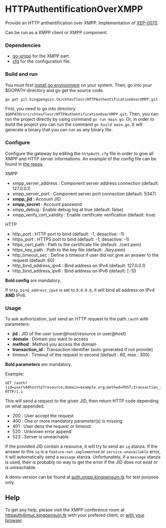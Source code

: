 # HTTPAuthentificationOverXMPP

Provide an HTTP anthentification over XMPP. Implementation of [XEP-0070](https://xmpp.org/extensions/xep-0070.html).

Can be run as a XMPP client or XMPP component.


### Dependencies

 * [go-xmpp](https://git.kingpenguin.tk/chteufleur/go-xmpp) for the XMPP part.
 * [cfg](https://github.com/jimlawless/cfg) for the configuration file.

### Build and run

You must first [install go environment](https://golang.org/doc/install) on your system.
Then, go into your $GOPATH directory and go get the source code.
```sh
go get git.kingpenguin.tk/chteufleur/HTTPAuthentificationOverXMPP.git
```

First, you need to go into directory ``$GOPATH/src/chteufleur/HTTPAuthentificationOverXMPP.git``.
Then, you can run the project directly by using command ``go run main.go``.
Or, in order to build the project you can run the command ``go build main.go``.
It will generate a binary that you can run as any binary file.

### Configure
Configure the gateway by editing the ``httpAuth.cfg`` file in order to give all XMPP and HTTP server informations.
An example of the config file can be found in [the repos](https://git.kingpenguin.tk/chteufleur/HTTPAuthentificationOverXMPP/src/master/httpAuth.cfg).

XMPP
 * xmpp_server_address : Component server address connection (default: 127.0.0.1)
 * xmpp_server_port : Component server port connection (default: 5347)
 * __xmpp_jid__ : Account JID
 * __xmpp_secret__ : Account password
 * xmpp_debug : Enable debug log at true (default: false)
 * xmpp_verify_cert_validity : Enable certificate verification (default: true)

HTTP
 * http_port : HTTP port to bind (default: -1, desactive: -1)
 * https_port : HTTPS port to bind (default: -1, desactive: -1)
 * https_cert_path : Path to the certificate file (default: ./cert.pem)
 * https_key_path : Path to the key file (default: ./key.pem)
 * http_timeout_sec : Define a timeout if user did not give an answer to the request (default: 60)
 * http_bind_address_ipv4 : Bind address on IPv4 (default: 127.0.0.1)
 * http_bind_address_ipv6 : Bind address on IPv6 (default: [::1])

__Bold config__ are mandatory.

If ``http_bind_address_ipv4`` is set to ``0.0.0.0``, it will bind all address on IPv4 __AND__ IPv6.

### Usage
To ask authorization, just send an HTTP request to the path ``/auth`` with parameters:
 * __jid__ : JID of the user (user@host/resource or user@host)
 * __domain__ : Domain you want to access
 * __method__ : Method you access the domain
 * __transaction_id__ : Transaction identifier (auto generated if not provide)
 * timeout : Timeout of the request in second (default : 60, max : 300)

__Bold parameters__ are mandatory.

Example:
```
GET /auth?jid=user%40host%2fresource;domain=example.org;method=POST;transaction_id=WhatEverYouWant;timeout=120 HTTP/1.1
```

This will send a request to the given JID, then return HTTP code depending on what appended.
 * 200 : User accept the request
 * 400 : One or more mandatory parameter(s) is missing
 * 401 : User deny the request or timeout
 * 520 : Unknown error append
 * 523 : Server is unreachable


If the provided JID contain a resource, it will try to send an ``iq`` stanza.
If the answer to this ``iq`` is a ``feature-not-implemented`` or ``service-unavailable`` error,
it will automatically send a ``message`` stanza. Unfortunately, if a ``message`` stanza is used,
their is probably no way to get the error if the JID does not exist or is unreachable.


A demo version can be found at [auth.xmpp.kingpenguin.tk](http://auth.xmpp.kingpenguin.tk) for test purpose only.


## Help
To get any help, please visit the XMPP conference room at [httpauth@muc.kingpenguin.tk](xmpp://httpauth@muc.kingpenguin.tk?join) with your prefered client, or [with your browser](https://jappix.kingpenguin.tk/?r=httpauth@muc.kingpenguin.tk).
